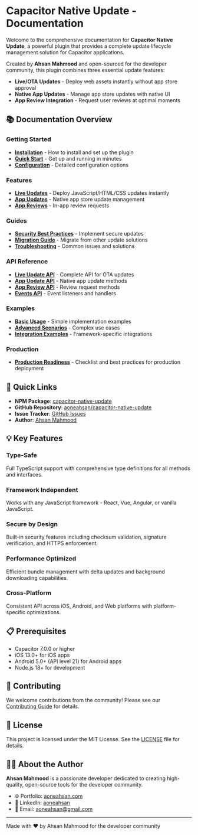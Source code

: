 # Capacitor Native Update - Documentation

Welcome to the comprehensive documentation for **Capacitor Native Update**, a powerful plugin that provides a complete update lifecycle management solution for Capacitor applications.

Created by **Ahsan Mahmood** and open-sourced for the developer community, this plugin combines three essential update features:

- **Live/OTA Updates** - Deploy web assets instantly without app store approval
- **Native App Updates** - Manage app store updates with native UI
- **App Review Integration** - Request user reviews at optimal moments

## 📚 Documentation Overview

### Getting Started

- [**Installation**](./getting-started/installation.md) - How to install and set up the plugin
- [**Quick Start**](./getting-started/quick-start.md) - Get up and running in minutes
- [**Configuration**](./getting-started/configuration.md) - Detailed configuration options

### Features

- [**Live Updates**](./features/live-updates.md) - Deploy JavaScript/HTML/CSS updates instantly
- [**App Updates**](./features/app-updates.md) - Native app store update management
- [**App Reviews**](./features/app-reviews.md) - In-app review requests

### Guides

- [**Security Best Practices**](./guides/security-best-practices.md) - Implement secure updates
- [**Migration Guide**](./guides/migration-guide.md) - Migrate from other update solutions
- [**Troubleshooting**](./guides/troubleshooting.md) - Common issues and solutions

### API Reference

- [**Live Update API**](./api/live-update-api.md) - Complete API for OTA updates
- [**App Update API**](./api/app-update-api.md) - Native app update methods
- [**App Review API**](./api/app-review-api.md) - Review request methods
- [**Events API**](./api/events-api.md) - Event listeners and handlers

### Examples

- [**Basic Usage**](./examples/basic-usage.md) - Simple implementation examples
- [**Advanced Scenarios**](./examples/advanced-scenarios.md) - Complex use cases
- [**Integration Examples**](./examples/integration-examples.md) - Framework-specific integrations

### Production

- [**Production Readiness**](./production-readiness.md) - Checklist and best practices for production deployment

## 🚀 Quick Links

- **NPM Package**: [capacitor-native-update](https://www.npmjs.com/package/capacitor-native-update)
- **GitHub Repository**: [aoneahsan/capacitor-native-update](https://github.com/aoneahsan/capacitor-native-update)
- **Issue Tracker**: [GitHub Issues](https://github.com/aoneahsan/capacitor-native-update/issues)
- **Author**: [Ahsan Mahmood](https://aoneahsan.com)

## 💡 Key Features

### Type-Safe

Full TypeScript support with comprehensive type definitions for all methods and interfaces.

### Framework Independent

Works with any JavaScript framework - React, Vue, Angular, or vanilla JavaScript.

### Secure by Design

Built-in security features including checksum validation, signature verification, and HTTPS enforcement.

### Performance Optimized

Efficient bundle management with delta updates and background downloading capabilities.

### Cross-Platform

Consistent API across iOS, Android, and Web platforms with platform-specific optimizations.

## 📋 Prerequisites

- Capacitor 7.0.0 or higher
- iOS 13.0+ for iOS apps
- Android 5.0+ (API level 21) for Android apps
- Node.js 18+ for development

## 🤝 Contributing

We welcome contributions from the community! Please see our [Contributing Guide](https://github.com/aoneahsan/capacitor-native-update/blob/main/CONTRIBUTING.md) for details.

## 📄 License

This project is licensed under the MIT License. See the [LICENSE](https://github.com/aoneahsan/capacitor-native-update/blob/main/LICENSE) file for details.

## 👨‍💻 About the Author

**Ahsan Mahmood** is a passionate developer dedicated to creating high-quality, open-source tools for the developer community.

- 🌐 Portfolio: [aoneahsan.com](https://aoneahsan.com)
- 💼 LinkedIn: [aoneahsan](https://linkedin.com/in/aoneahsan)
- 📧 Email: aoneahsan@gmail.com

---

Made with ❤️ by Ahsan Mahmood for the developer community
